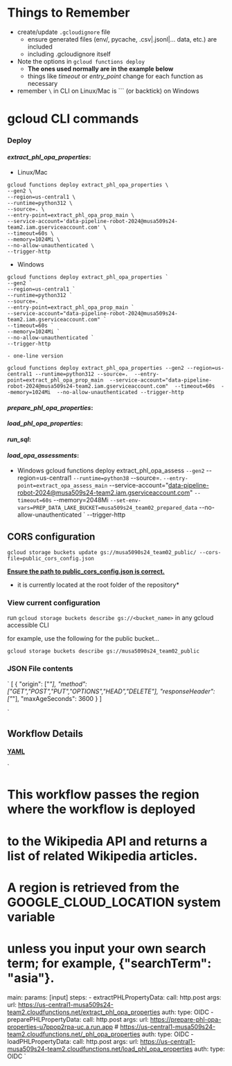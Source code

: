 # Things to Remember

* create/update `.gcloudignore` file
	- ensure generated files (env/, pycache, .csv|.jsonl|... data, etc.) are included
	- including .gcloudignore itself
* Note the options in `gcloud functions deploy`
	- **The ones used normally are in the example below**
	- things like *timeout* or *entry_point* change for each function as necessary
* remember `\` in CLI on Linux/Mac is ``` (or backtick) on Windows

# gcloud CLI commands

### **Deploy**

#### *extract_phl_opa_properties*:
- Linux/Mac
```shell
gcloud functions deploy extract_phl_opa_properties \
--gen2 \
--region=us-central1 \
--runtime=python312 \
--source=. \
--entry-point=extract_phl_opa_prop_main \
--service-account='data-pipeline-robot-2024@musa509s24-team2.iam.gserviceaccount.com' \
--timeout=60s \
--memory=1024Mi \
--no-allow-unauthenticated \
--trigger-http
```

- Windows
```shell
gcloud functions deploy extract_phl_opa_properties `
--gen2 `
--region=us-central1 `
--runtime=python312 `
--source=. `
--entry-point=extract_phl_opa_prop_main `
--service-account="data-pipeline-robot-2024@musa509s24-team2.iam.gserviceaccount.com" `
--timeout=60s `
--memory=1024Mi `
--no-allow-unauthenticated `
--trigger-http
```

	- one-line version
```shell
gcloud functions deploy extract_phl_opa_properties --gen2 --region=us-central1 --runtime=python312 --source=.  --entry-point=extract_phl_opa_prop_main  --service-account="data-pipeline-robot-2024@musa509s24-team2.iam.gserviceaccount.com"  --timeout=60s  --memory=1024Mi  --no-allow-unauthenticated --trigger-http
```

#### *prepare_phl_opa_properties*:

#### *load_phl_opa_properties*:

#### *run_sql*:

#### *load_opa_assessments*:

- Windows
gcloud functions deploy extract_phl_opa_assess `
--gen2 `
--region=us-central1 `
--runtime=python38 `
--source=. `
--entry-point=extract_opa_assess_main `
--service-account="data-pipeline-robot-2024@musa509s24-team2.iam.gserviceaccount.com" `
--timeout=60s `
--memory=2048Mi `
--set-env-vars=PREP_DATA_LAKE_BUCKET=musa509s24_team02_prepared_data `
--no-allow-unauthenticated `
--trigger-http

## CORS configuration

`gcloud storage buckets update gs://musa5090s24_team02_public/ --cors-file=public_cors_config.json`

<ins>**Ensure the path to public_cors_config.json is correct.**
* it is currently located at the root folder of the repository*</ins>

### View current configuration

run `gcloud storage buckets describe gs://<bucket_name>` in any gcloud accessible CLI

for example, use the following for the public bucket...

`gcloud storage buckets describe gs://musa5090s24_team02_public`


### JSON File contents

`
[
    {
      "origin": ["*"],
      "method": ["GET","POST","PUT","OPTIONS","HEAD","DELETE"],
      "responseHeader": ["*"],
      "maxAgeSeconds": 3600
    }
]

`

## Workflow Details

#### <ins>YAML</ins>
`
#
# This workflow passes the region where the workflow is deployed
# to the Wikipedia API and returns a list of related Wikipedia articles.
# A region is retrieved from the GOOGLE_CLOUD_LOCATION system variable
# unless you input your own search term; for example, {"searchTerm": "asia"}.
main:
    params: [input]
    steps:
    - extractPHLPropertyData:
        call: http.post
        args:
            url: https://us-central1-musa509s24-team2.cloudfunctions.net/extract_phl_opa_properties
            auth:
                type: OIDC
    - preparePHLPropertyData:
        call: http.post
        args:
            url: https://prepare-phl-opa-properties-u7ppop2rpa-uc.a.run.app # https://us-central1-musa509s24-team2.cloudfunctions.net/_phl_opa_properties
            auth:
                type: OIDC
    - loadPHLPropertyData:
        call: http.post
        args:
            url: https://us-central1-musa509s24-team2.cloudfunctions.net/load_phl_opa_properties
            auth:
                type: OIDC
`